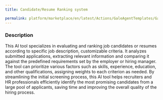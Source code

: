 ```yaml
---
title: Candidate/Resume Ranking system

permalink: platform/marketplace/en/latest/Actions/GaleAgentTemplates/GaleTL_020
---
```

### Description

This AI tool specializes in evaluating and ranking job candidates or resumes according to specific job description, customizable criteria. It analyzes submitted applications, extracting relevant information and comparing it against the predefined requirements set by the employer or hiring manager. The tool can prioritize various factors such as skills, experience, education, and other qualifications, assigning weights to each criterion as needed. By streamlining the initial screening process, this AI tool helps recruiters and HR professionals efficiently identify the most promising candidates from a large pool of applicants, saving time and improving the overall quality of the hiring process.